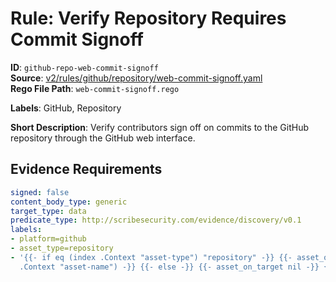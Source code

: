 # Rule: Verify Repository Requires Commit Signoff

**ID**: `github-repo-web-commit-signoff`  
**Source**: [v2/rules/github/repository/web-commit-signoff.yaml](scribe-public/sample-policies.git/v2/rules/github/repository/web-commit-signoff.yaml)  
**Rego File Path**: `web-commit-signoff.rego`  

**Labels**: GitHub, Repository

**Short Description**: Verify contributors sign off on commits to the GitHub repository through the GitHub web interface.

## Evidence Requirements

```yaml
signed: false
content_body_type: generic
target_type: data
predicate_type: http://scribesecurity.com/evidence/discovery/v0.1
labels:
- platform=github
- asset_type=repository
- '{{- if eq (index .Context "asset-type") "repository" -}} {{- asset_on_target (index
  .Context "asset-name") -}} {{- else -}} {{- asset_on_target nil -}} {{- end -}}'
```
